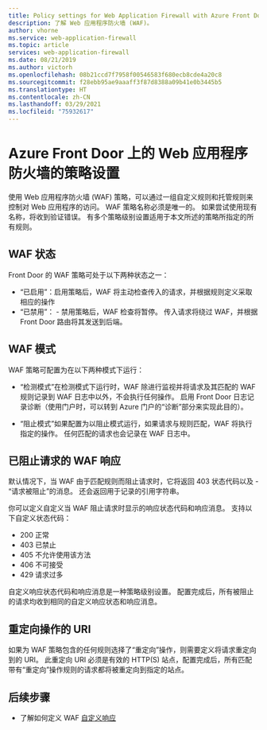 ```yaml
---
title: Policy settings for Web Application Firewall with Azure Front Door（Azure Front Door 的 Web 应用程序防火墙的策略设置）
description: 了解 Web 应用程序防火墙 (WAF)。
author: vhorne
ms.service: web-application-firewall
ms.topic: article
services: web-application-firewall
ms.date: 08/21/2019
ms.author: victorh
ms.openlocfilehash: 08b21ccd7f7958f00546583f680ecb8cde4a20c8
ms.sourcegitcommit: f28ebb95ae9aaaff3f87d8388a09b41e0b3445b5
ms.translationtype: HT
ms.contentlocale: zh-CN
ms.lasthandoff: 03/29/2021
ms.locfileid: "75932617"
---
```

# <a name="policy-settings-for-web-application-firewall-on-azure-front-door"></a>Azure Front Door 上的 Web 应用程序防火墙的策略设置

使用 Web 应用程序防火墙 (WAF) 策略，可以通过一组自定义规则和托管规则来控制对 Web 应用程序的访问。 WAF 策略名称必须是唯一的。 如果尝试使用现有名称，将收到验证错误。 有多个策略级别设置适用于本文所述的策略所指定的所有规则。

## <a name="waf-state"></a>WAF 状态

Front Door 的 WAF 策略可处于以下两种状态之一：
- “已启用”：启用策略后，WAF 将主动检查传入的请求，并根据规则定义采取相应的操作
- “已禁用”： - 禁用策略后，WAF 检查将暂停。 传入请求将绕过 WAF，并根据 Front Door 路由将其发送到后端。

## <a name="waf-mode"></a>WAF 模式

WAF 策略可配置为在以下两种模式下运行：

- “检测模式”在检测模式下运行时，WAF 除进行监视并将请求及其匹配的 WAF 规则记录到 WAF 日志中以外，不会执行任何操作。 启用 Front Door 日志记录诊断（使用门户时，可以转到 Azure 门户的“诊断”部分来实现此目的）。

- “阻止模式”如果配置为以阻止模式运行，如果请求与规则匹配，WAF 将执行指定的操作。 任何匹配的请求也会记录在 WAF 日志中。

## <a name="waf-response-for-blocked-requests"></a>已阻止请求的 WAF 响应

默认情况下，当 WAF 由于匹配规则而阻止请求时，它将返回 403 状态代码以及 - “请求被阻止”的消息。 还会返回用于记录的引用字符串。

你可以定义自定义当 WAF 阻止请求时显示的响应状态代码和响应消息。 支持以下自定义状态代码：

- 200    正常
- 403    已禁止
- 405    不允许使用该方法
- 406    不可接受
- 429    请求过多

自定义响应状态代码和响应消息是一种策略级别设置。 配置完成后，所有被阻止的请求均收到相同的自定义响应状态和响应消息。

## <a name="uri-for-redirect-action"></a>重定向操作的 URI

如果为 WAF 策略包含的任何规则选择了“重定向”操作，则需要定义将请求重定向到的 URI。 此重定向 URI 必须是有效的 HTTP(S) 站点，配置完成后，所有匹配带有“重定向”操作规则的请求都将被重定向到指定的站点。


## <a name="next-steps"></a>后续步骤
- 了解如何定义 WAF [自定义响应](waf-front-door-configure-custom-response-code.md)
